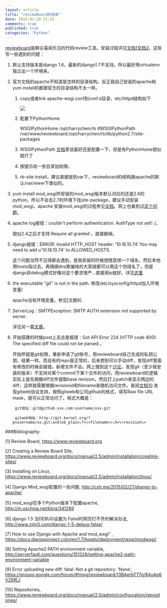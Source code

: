 ```yaml
---
layout: article
title: "reviewboard的安装"
date: 2015-03-28 21:15
comments: true
published: true
categories: "Python"
---
```


  [reviewboard][1]是群众喜闻乐见的代码review工具。安装过程详见[文档1][2][文档2][3]。这些写一些遇到的问题：

1. 默认支持版本是django 1.6，最新的django1.7不支持。所以最好用virtualenv独立出一个环境来。

2. 官方文档的apache不知道是怎样的目录结构，反正我自己安装的apache和yum install的都跟官方的目录结构不太一样。

	1. copy或者link apache-wsgi.conf到conf.d目录，etc/httpd结构如下

		![](/images/2015/etc_httpd.png)

	2. 配置下PythonHome

		WSGIPythonHome /opt/harrychen/rb
		#WSGIPythonPath /var/www/reviewboard:/opt/harrychen/rb/lib/python2.7/site-packages

	3. WSGIPythonPath [文档][7]里说最好还是配置一下，但是有PythonHome貌似就行了

	4. 按提示给一些目录加权限。

	5. rb-site install，建议直接放到var下，reviewboard的结构跟apache的默认/var/www下类似的。

<!--more-->

3. yum install mod_wsgi所安装的mod_wsgi版本默认对应的还是2.6的python，所以不会去2.7的环境下找site-package，建议手动安装mod_wsgi。apache 安装mod_wsgi的过程参见[文档][4]。网上也看到过[这个问题][5]。

4. apache log报错：couldn't perform authentication. AuthType not set!: /。

	貌似2.4之后才支持 Require all granted ，直接删掉。

5. django报错：ERROR: Invalid HTTP_HOST header: '10.16.10.74'.You may need to add u'10.16.10.74' to ALLOWED_HOSTS.

 	这个问题当然不见得都会遇到，是我安装的时候想随意绑一个域名，然后本地用hosts指过去，再搞搞dns欺骗啥的大家就都可以用这个伪域名了，但是django非debug模式好像对这个要求很严...直接用ip就好。详见[这里][6]

6. the executable "git" is not in the path. 修改/etc/sysconfig/httpd加入环境变量/

	apache没有环境变量。参见[文献8].

7. ServerLog：SMTPException: SMTP AUTH extension not supported by server.

	详见另一篇[文章][9]。

8. 开始搭建的时候post上去总是报错：Got API Error 224 (HTTP code 400): The specified diff file could not be parsed 。

	开始怀疑是git权限，重新申请了git账号，用reviewboard自己生成的私钥公钥，结果一样。而且有的repo是正常的，后来想到可以手动diff，发现diff里面有修改的时候会报错，新增文件不会。网上搜到这个[讨论][9]，发现git（至少我安装的版本）不支持对某个commit下某个文件的访问，而reviewboard的逻辑实际上是先根据diff文件提取base revision，然后打上patch来显示两边的diff，这样就需要根据revisionid和filename来随机访问文件。查阅[文档10][10] 发现gitweb协议支持，按照gitweb和公司github的格式，填写Raw file URL mask，就可以正常访问了。格式大概是：

		git地址：git@github.xxx.com:username/xxx.git

		gitweb地址：http://git.kernel.org/?p=username/xx.git;a=blob_plain;f=\<filename\>;h=\<revision\>




[1]: https://www.reviewboard.org   "Review Board"
[2]: https://www.reviewboard.org/docs/manual/2.5/admin/installation/creating-sites/ "Creating a Review Board Site"
[3]: https://www.reviewboard.org/docs/manual/2.5/admin/installation/linux/ "Installing on Linux"
[4]: http://cxh.me/2015/02/27/django-to-apache/ "Django Mod_wsgi配置的一些问题"
[5]: http://m.oschina.net/blog/341289 "mod_wsgi在多个Python版本下配置apache"
[6]: http://www.zijin5.com/django-1-5-debug-false/ "django 1.5 当DEBUG设置为 False时网页打不开的解决办法"
[7]: https://docs.djangoproject.com/en/1.7/howto/deployment/wsgi/modwsgi/ "How to use Django with Apache and mod_wsgi"
[8]: http://serverfault.com/questions/151328/setting-apache2-path-environment-variable "Setting Apache2 PATH environment variable"
[9]: https://groups.google.com/forum/#!msg/reviewboard/13BAerbTT7g/84uAp6VZ6fEJ "Error uploading new diff: fatal: Not a git repository: 'None'"
[10]: https://www.reviewboard.org/docs/manual/2.0/admin/configuration/repositories/ "Repositories"

###Bibliography:

  \[1] Review Board, <https://www.reviewboard.org>

  \[2] Creating a Review Board Site, <https://www.reviewboard.org/docs/manual/2.5/admin/installation/creating-sites/>

  \[3] Installing on Linux, <https://www.reviewboard.org/docs/manual/2.5/admin/installation/linux/>

  \[4] Django Mod_wsgi配置的一些问题, <http://cxh.me/2015/02/27/django-to-apache/>

  \[5] mod_wsgi在多个Python版本下配置apache, <http://m.oschina.net/blog/341289>

  \[6] django 1.5 当DEBUG设置为 False时网页打不开的解决办法, <http://www.zijin5.com/django-1-5-debug-false/>

  \[7] How to use Django with Apache and mod_wsgi" , <https://docs.djangoproject.com/en/1.7/howto/deployment/wsgi/modwsgi/>

  \[8] Setting Apache2 PATH environment variable, <http://serverfault.com/questions/151328/setting-apache2-path-environment-variable>

  \[9] Error uploading new diff: fatal: Not a git repository: 'None', <https://groups.google.com/forum/#!msg/reviewboard/13BAerbTT7g/84uAp6VZ6fEJ>

  \[10] Repositories, <https://www.reviewboard.org/docs/manual/2.0/admin/configuration/repositories/>
